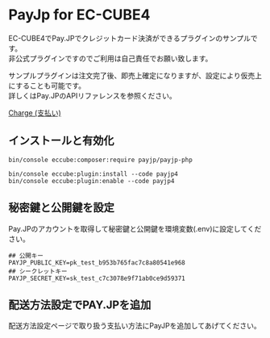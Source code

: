 # PayJp for EC-CUBE4

EC-CUBE4でPay.JPでクレジットカード決済ができるプラグインのサンプルです。  
非公式プラグインですのでご利用は自己責任でお願い致します。  

サンプルプラグインは注文完了後、即売上確定になりますが、設定により仮売上にすることも可能です。  
詳しくはPay.JPのAPIリファレンスを参照ください。

[Charge (支払い)](https://pay.jp/docs/api/#charge-%E6%94%AF%E6%89%95%E3%81%84,)


## インストールと有効化

```
bin/console eccube:composer:require payjp/payjp-php

bin/console eccube:plugin:install --code payjp4
bin/console eccube:plugin:enable --code payjp4
```

## 秘密鍵と公開鍵を設定

Pay.JPのアカウントを取得して秘密鍵と公開鍵を環境変数(.env)に設定してください。

```
## 公開キー
PAYJP_PUBLIC_KEY=pk_test_b953b765fac7c8a80541e968
## シークレットキー
PAYJP_SECRET_KEY=sk_test_c7c3078e9f71ab0ce9d59371
```

## 配送方法設定でPAY.JPを追加

配送方法設定ページで取り扱う支払い方法にPayJPを追加してあげてください。
